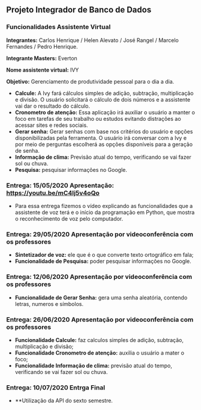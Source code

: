 ## Projeto Integrador de Banco de Dados

### Funcionalidades Assistente Virtual

**Integrantes:** Carlos Henrique / Helen Alevato / José Rangel / Marcelo Fernandes / Pedro Henrique.

**Integrante Masters:** Everton

**Nome assistente virtual:** IVY

**Objetivo:** Gerenciamento de produtividade pessoal para o dia a dia.

* **Calcule:** A Ivy fará cálculos simples de adição, subtração, multiplicação e divisão. O usuário solicitará o cálculo de dois números e a assistente vai dar o resultado do cálculo.
* **Cronometro de atenção:** Essa aplicação irá auxiliar o usuário a manter o foco em tarefas de seu trabalho ou estudos evitando distrações ao acessar sites e redes sociais.
* **Gerar senha:** Gerar senhas com base nos critérios do usuário e opções disponibilizadas pela ferramenta. O usuário irá conversar com a Ivy e por meio de perguntas escolherá as opções disponíveis para a geração de senha.
* **Informação de clima:** Previsão atual do tempo, verificando se vai fazer sol ou chuva.
* **Pesquisa:** pesquisar informações no Google.

### Entrega: 15/05/2020 **Apresentação:** https://youtu.be/mC4Ij5v4oQo
* Para essa entrega fizemos o vídeo explicando as funcionalidades que a assistente de voz terá e o início da programação em Python, que mostra o reconhecimento de voz pelo computador.

### Entrega: 29/05/2020 **Apresentação por videoconferência com os professores**
* **Sintetizador de voz:** ele que é o que converte texto ortográfico em fala;
* **Funcionalidade de Pesquisa:** poder pesquisar informações no Google.

### Entrega: 12/06/2020 **Apresentação por videoconferência com os professores**
* **Funcionalidade de Gerar Senha:** gera uma senha aleatória, contendo letras, numeros e símbolos.

### Entrega: 26/06/2020 **Apresentação por videoconferência com os professores**
* **Funcionalidade Calcule:** faz calculos simples de adição, subtração, multiplicação e divisão;
* **Funcionalidade Cronometro de atenção:** auxilia o usuário a mater o foco;
* **Funcionalidade Informação de clima:** previsão atual do tempo, verificando se vai fazer sol ou chuva.

### Entrega: 10/07/2020 **Entrga Final**
* **Utilização da API do sexto semestre.
